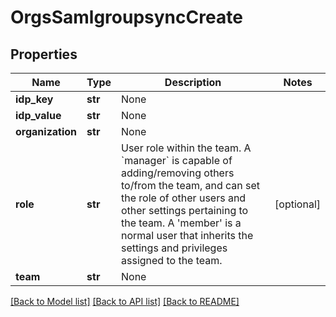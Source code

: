 # OrgsSamlgroupsyncCreate

## Properties
Name | Type | Description | Notes
------------ | ------------- | ------------- | -------------
**idp_key** | **str** | None | 
**idp_value** | **str** | None | 
**organization** | **str** | None | 
**role** | **str** |         User role within the team.          A &#x60;manager&#x60; is capable of adding/removing others to/from the team, and         can set the role of other users and other settings pertaining to the         team.          A &#39;member&#39; is a normal user that inherits the settings and privileges         assigned to the team.          | [optional] 
**team** | **str** | None | 

[[Back to Model list]](../README.md#documentation-for-models) [[Back to API list]](../README.md#documentation-for-api-endpoints) [[Back to README]](../README.md)


